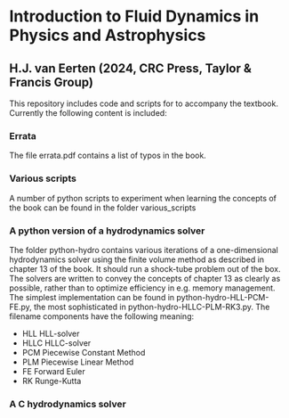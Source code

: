 # Introduction to Fluid Dynamics in Physics and Astrophysics 
## H.J. van Eerten (2024, CRC Press, Taylor & Francis Group)

This repository includes code and scripts for to accompany the textbook. Currently the following content is included:

### Errata

The file errata.pdf contains a list of typos in the book.

### Various scripts

A number of python scripts to experiment when learning the concepts of the book can be found in the folder various_scripts

### A python version of a hydrodynamics solver

The folder python-hydro contains various iterations of a one-dimensional hydrodynamics solver using the finite volume method as described in chapter 13 of the book. It should run a shock-tube problem out of the box. The solvers are written to convey the concepts of chapter 13 as clearly as possible, rather than to optimize efficiency in e.g. memory management. The simplest implementation can be found in python-hydro-HLL-PCM-FE.py, the most sophisticated in python-hydro-HLLC-PLM-RK3.py. The filename components have the following meaning:

<ul>
  <li>HLL    HLL-solver</li>
  <li>HLLC   HLLC-solver</li>
  <li>PCM    Piecewise Constant Method</li>
  <li>PLM    Piecewise Linear Method</li>
  <li>FE     Forward Euler</li>
  <li>RK     Runge-Kutta</li>
</ul>

### A C hydrodynamics solver
